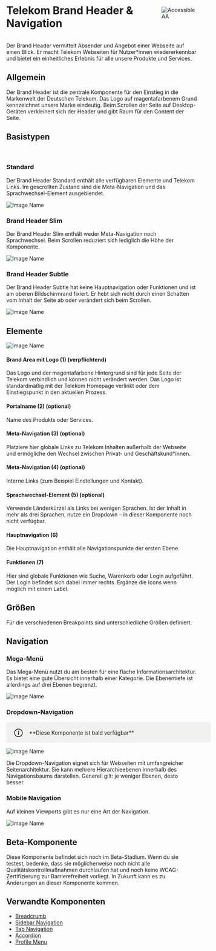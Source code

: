<div style="display: inline-flex; align-items: center; justify-content: space-between; width: 100%;">
    <h1>Telekom Brand Header & Navigation</h1>
    <img src="assets/aa.png" alt="Accessible AA" />
</div>

Der Brand Header vermittelt Absender und Angebot einer Webseite auf einen Blick. Er macht Telekom Webseiten für Nutzer\*innen wiedererkennbar und bietet ein einheitliches Erlebnis für alle unsere Produkte und Services.

## Allgemein

Der Brand Header ist die zentrale Komponente für den Einstieg in die Markenwelt der Deutschen Telekom. Das Logo auf magentafarbenem Grund kennzeichnet unsere Marke eindeutig. Beim Scrollen der Seite auf Desktop-Geräten verkleinert sich der Header und gibt Raum für den Content der Seite.

## Basistypen

<br/>

### Standard

Der Brand Header Standard enthält alle verfügbaren Elemente und Telekom Links.
Im gescrollten Zustand sind die Meta-Navigation und das Sprachwechsel-Element ausgeblendet.

![Image Name](assets/3_components/beta-brand-header/1_DE_brandheader_brandbar_standard.png)

### Brand Header Slim

Der Brand Header Slim enthält weder Meta-Navigation noch Sprachwechsel. Beim Scrollen reduziert sich lediglich die Höhe der Komponente.

![Image Name](assets/3_components/beta-brand-header/2_DE_brandheader_brandbar_slim.png)

### Brand Header Subtle

Der Brand Header Subtle hat keine Hauptnavigation oder Funktionen und ist am oberen Bildschirmrand fixiert. Er hebt sich nicht durch einen Schatten vom Inhalt der Seite ab oder verändert sich beim Scrollen.

![Image Name](assets/3_components/beta-brand-header/3_brandheader_brandbar_subtle.png)

## Elemente

![Image Name](assets/3_components/beta-brand-header/4_brandheader_brandbar_elements.png)

#### Brand Area mit Logo (1) (verpflichtend)

Das Logo und der magentafarbene Hintergrund sind für jede Seite der Telekom verbindlich und können nicht verändert werden. Das Logo ist standardmäßig mit der Telekom Homepage verlinkt oder dem Einstiegspunkt in den aktuellen Prozess.

#### Portalname (2) (optional)

Name des Produkts oder Services.

#### Meta-Navigation (3) (optional)

Platziere hier globale Links zu Telekom Inhalten außerhalb der Webseite und ermögliche den Wechsel zwischen Privat- und Geschäftskund\*innen.

#### Meta-Navigation (4) (optional)

Interne Links (zum Beispiel Einstellungen und Kontakt).

#### Sprachwechsel-Element (5) (optional)

Verwende Länderkürzel als Links bei wenigen Sprachen. Ist der Inhalt in mehr als drei Sprachen, nutze ein Dropdown – in dieser Komponente noch nicht verfügbar.

#### Hauptnavigation (6)

Die Hauptnavigation enthält alle Navigationspunkte der ersten Ebene.

#### Funktionen (7)

Hier sind globale Funktionen wie Suche, Warenkorb oder Login aufgeführt. Der Login befindet sich dabei immer rechts. Ergänze die Icons wenn möglich mit einem Label.

## Größen

Für die verschiedenen Breakpoints sind unterschiedliche Größen definiert.

## Navigation

### Mega-Menü

Das Mega-Menü nutzt du am besten für eine flache Informationsarchitektur. Es bietet eine gute Übersicht innerhalb einer Kategorie. Die Ebenentiefe ist allerdings auf drei Ebenen begrenzt.

![Image Name](assets/3_components/beta-brand-header/5_brandheader_nav4_megamenu.png)

### Dropdown-Navigation

<div style="display: flex; width: 100%; border-radius: 3px; background-color: rgb(241, 241, 239); padding: 16px 16px 14px 20px;">
    <div style="padding-top:1px">
        <svg xmlns="http://www.w3.org/2000/svg" width="40px" height="24px"><path fill-rule="evenodd" d="M12 1c6.1 0 11 4.9 11 11s-4.9 11-11 11S1 18.1 1 12 5.9 1 12 1zm0 1.5c-5.25 0-9.5 4.25-9.5 9.5s4.25 9.5 9.5 9.5 9.5-4.25 9.5-9.5-4.25-9.5-9.5-9.5zm1 8V17h-2v-6.5h2zm-1-4A1.25 1.25 0 1112 9a1.25 1.25 0 010-2.5z"></path></svg>
    </div>
    <div style="margin-top: 4px;">
        **Diese Komponente ist bald verfügbar**
    </div>
</div>

![Image Name](assets/3_components/beta-brand-header/brandheader_dropdown_menu.png)

Die Dropdown-Navigation eignet sich für Webseiten mit umfangreicher Seitenarchitektur. Sie kann mehrere Hierarchieebenen innerhalb des Navigationsbaums darstellen. Generell gilt: je weniger Ebenen, desto besser.

### Mobile Navigation

Auf kleinen Viewports gibt es nur eine Art der Navigation.

![Image Name](assets/3_components/beta-brand-header/6_brandheader_nav_mobile.png)

## Beta-Komponente

Diese Komponente befindet sich noch im Beta-Stadium. Wenn du sie testest, bedenke, dass sie möglicherweise noch nicht alle Qualitätskontrollmaßnahmen durchlaufen hat und noch keine WCAG-Zertifizierung zur Barrierefreiheit vorliegt. In Zukunft kann es zu Änderungen an dieser Komponente kommen.

## Verwandte Komponenten

* [Breadcrumb](?path=/usage/components-breadcrumb--standard)
* [Sidebar Navigation](?path=/usage/components-sidebar-navigation--standard)
* [Tab Navigation](?path=/usage/components-tab-navigation--text-icon)
* [Accordion](?path=/usage/components-accordion--standard)
* [Profile Menu](?path=/docs/components-telekom-profile-menu--logged-out)

